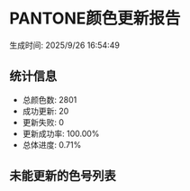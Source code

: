 
# PANTONE颜色更新报告
生成时间: 2025/9/26 16:54:49

## 统计信息
- 总颜色数: 2801
- 成功更新: 20
- 更新失败: 0
- 更新成功率: 100.00%
- 总体进度: 0.71%

## 未能更新的色号列表

